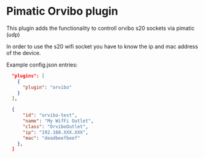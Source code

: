 Pimatic Orvibo plugin
=======================

This plugin adds the functionality to controll orvibo s20 sockets via pimatic (udp)

In order to use the s20 wifi socket you have to know the ip and mac address of the device.

Example config.json entries:
```json
  "plugins": [
    {
      "plugin": "orvibo"
    }
  ],

  {
      "id": "orvibo-test",
      "name": "My WifFi Outlet",
      "class": "OrviboOutlet",
      "ip": "192.168.XXX.XXX",
      "mac": "deadbeefbeef"
    },
  ]
```